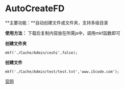# AutoCreateFD

**主要功能：**自动创建文件或文件夹，支持多级目录

**使用方法：**
下载后复制内容放在所需js中，调用mkf函数即可

**创建文件夹**
```
mkf('./Cache/Admin/ceshi',false);
```
**创建文件**
```
mkf('./Cache/Admin/test/test.txt','www.i5code.com');
```

[官网](http://www.i5code.com/shows-6-84.shtml)
